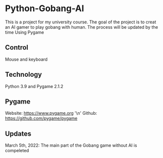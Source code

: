 # Python-Gobang-AI
This is a project for my university course.
The goal of the project is to creat an AI gamer to play gobang with human.
The process will be updated by the time
Using Pygame

## Control
Mouse and keyboard

## Technology
Python 3.9 and Pygame 2.1.2

## Pygame
Website: https://www.pygame.org '\n'
Github: https://github.com/pygame/pygame

## Updates
March 5th, 2022:
The main part of the Gobang game without AI is compeleted
